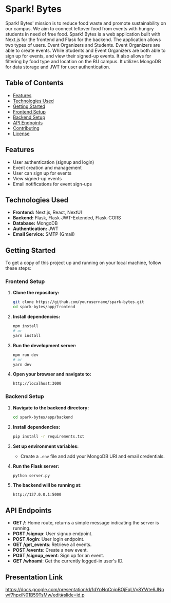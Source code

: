 # Spark! Bytes

Spark! Bytes' mission is to reduce food waste and promote sustainability on our campus. We aim to connect leftover food from events with hungry students in need of free food. Spark! Bytes is a web application built with Next.js for the frontend and Flask for the backend. The application allows two types of users. Event Organizers and Students. Event Organizers are able to create events. While Students and Event Organizers are both able to sign up for events, and view their signed-up events. It also allows for filtering by food type and location on the BU campus. It utilizes MongoDB for data storage and JWT for user authentication.

## Table of Contents

- [Features](#features)
- [Technologies Used](#technologies-used)
- [Getting Started](#getting-started)
- [Frontend Setup](#frontend-setup)
- [Backend Setup](#backend-setup)
- [API Endpoints](#api-endpoints)
- [Contributing](#contributing)
- [License](#license)

## Features

- User authentication (signup and login)
- Event creation and management
- User can sign up for events
- View signed-up events
- Email notifications for event sign-ups

## Technologies Used

- **Frontend:** Next.js, React, NextUI
- **Backend:** Flask, Flask-JWT-Extended, Flask-CORS
- **Database:** MongoDB
- **Authentication:** JWT
- **Email Service:** SMTP (Gmail)

## Getting Started

To get a copy of this project up and running on your local machine, follow these steps:

### Frontend Setup

1. **Clone the repository:**

   ```bash
   git clone https://github.com/yourusername/spark-bytes.git
   cd spark-bytes/app/frontend
   ```

2. **Install dependencies:**

   ```bash
   npm install
   # or
   yarn install
   ```

3. **Run the development server:**

   ```bash
   npm run dev
   # or
   yarn dev
   ```

4. **Open your browser and navigate to:**
   ```
   http://localhost:3000
   ```

### Backend Setup

1. **Navigate to the backend directory:**

   ```bash
   cd spark-bytes/app/backend
   ```

2. **Install dependencies:**

   ```bash
   pip install -r requirements.txt
   ```

3. **Set up environment variables:**

   - Create a `.env` file and add your MongoDB URI and email credentials.

4. **Run the Flask server:**

   ```bash
   python server.py
   ```

5. **The backend will be running at:**
   ```
   http://127.0.0.1:5000
   ```

## API Endpoints

- **GET /**: Home route, returns a simple message indicating the server is running.
- **POST /signup**: User signup endpoint.
- **POST /login**: User login endpoint.
- **GET /get_events**: Retrieve all events.
- **POST /events**: Create a new event.
- **POST /signup_event**: Sign up for an event.
- **GET /whoami**: Get the currently logged-in user's ID.

## Presentation Link
https://docs.google.com/presentation/d/1dYpNqCnipBOjFqLVy8YWte6JNpwf7hpxiN01B59TsMw/edit#slide=id.p
